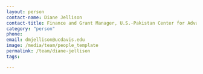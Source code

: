 ```yaml
---
layout: person
contact-name: Diane Jellison
contact-title: Finance and Grant Manager, U.S.-Pakistan Center for Advanced Studies in Agriculture and Food Security
category: "person"
phone:
email: dmjellison@ucdavis.edu
image: /media/team/people_template
permalink: /team/diane-jellison
tags:

---
```

